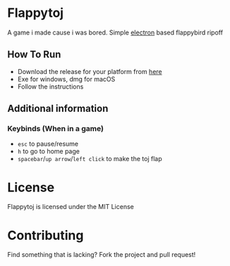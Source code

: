 # Flappytoj

A game i made cause i was bored. Simple [electron](https://www.electronjs.org) based flappybird ripoff

## How To Run
- Download the release for your platform from [here](https://github.com/amitojsingh366/Flappytoj/releases/)
- Exe for windows, dmg for macOS
- Follow the instructions

## Additional information

### Keybinds (When in a game)

- `esc` to pause/resume
- `h` to go to home page
- `spacebar`/`up arrow`/`left click` to make the toj flap

# License
Flappytoj is licensed under the MIT License

# Contributing
Find something that is lacking? Fork the project and pull request!
